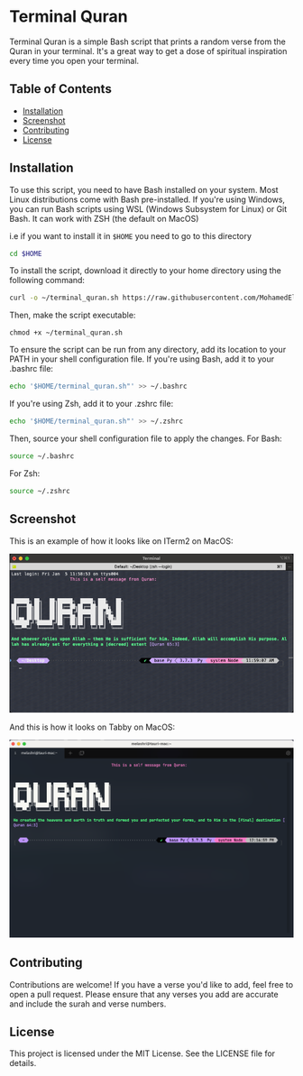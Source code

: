 # Terminal Quran

Terminal Quran is a simple Bash script that prints a random verse from the Quran in your terminal. It's a great way to get a dose of spiritual inspiration every time you open your terminal.

## Table of Contents

- [Installation](#installation)
- [Screenshot](#screenshot)
- [Contributing](#contributing)
- [License](#license)

## Installation

To use this script, you need to have Bash installed on your system. Most Linux distributions come with Bash pre-installed. If you're using Windows, you can run Bash scripts using WSL (Windows Subsystem for Linux) or Git Bash. It can work with ZSH (the default on MacOS)

i.e if you want to install it in `$HOME` you need to go to this directory 

``` bash
cd $HOME
```

To install the script, download it directly to your home directory using the following command:

```bash
curl -o ~/terminal_quran.sh https://raw.githubusercontent.com/MohamedElashri/terminal_quran/main/terminal_quran.sh
```

Then, make the script executable:

```
chmod +x ~/terminal_quran.sh
```

To ensure the script can be run from any directory, add its location to your PATH in your shell configuration file. If you're using Bash, add it to your .bashrc file: 

``` bash
echo '$HOME/terminal_quran.sh"' >> ~/.bashrc
```

If you're using Zsh, add it to your .zshrc file: 

```bash
echo '$HOME/terminal_quran.sh"' >> ~/.zshrc
```

Then, source your shell configuration file to apply the changes. For Bash: 

```bash 
source ~/.bashrc
```

For Zsh: 

```bash
source ~/.zshrc
```

## Screenshot

This is an example of how it looks like on ITerm2 on MacOS: 

![ITerm2](images/iterm2.png)

And this is how it looks on Tabby on MacOS: 

![Tabby](images/tabby.png)

## Contributing

Contributions are welcome! If you have a verse you'd like to add, feel free to open a pull request. Please ensure that any verses you add are accurate and include the surah and verse numbers. 

## License
This project is licensed under the MIT License. See the LICENSE file for details. 

